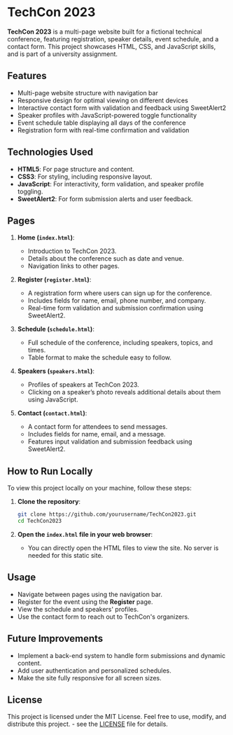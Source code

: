 # TechCon 2023

**TechCon 2023** is a multi-page website built for a fictional technical conference, featuring registration, speaker details, event schedule, and a contact form. This project showcases HTML, CSS, and JavaScript skills, and is part of a university assignment.

## Features

- Multi-page website structure with navigation bar
- Responsive design for optimal viewing on different devices
- Interactive contact form with validation and feedback using SweetAlert2
- Speaker profiles with JavaScript-powered toggle functionality
- Event schedule table displaying all days of the conference
- Registration form with real-time confirmation and validation

## Technologies Used

- **HTML5**: For page structure and content.
- **CSS3**: For styling, including responsive layout.
- **JavaScript**: For interactivity, form validation, and speaker profile toggling.
- **SweetAlert2**: For form submission alerts and user feedback.

## Pages

1. **Home (`index.html`)**: 
   - Introduction to TechCon 2023.
   - Details about the conference such as date and venue.
   - Navigation links to other pages.

2. **Register (`register.html`)**: 
   - A registration form where users can sign up for the conference.
   - Includes fields for name, email, phone number, and company.
   - Real-time form validation and submission confirmation using SweetAlert2.

3. **Schedule (`schedule.html`)**: 
   - Full schedule of the conference, including speakers, topics, and times.
   - Table format to make the schedule easy to follow.

4. **Speakers (`speakers.html`)**: 
   - Profiles of speakers at TechCon 2023.
   - Clicking on a speaker’s photo reveals additional details about them using JavaScript.

5. **Contact (`contact.html`)**: 
   - A contact form for attendees to send messages.
   - Includes fields for name, email, and a message.
   - Features input validation and submission feedback using SweetAlert2.

## How to Run Locally

To view this project locally on your machine, follow these steps:

1. **Clone the repository**:
   ```bash
   git clone https://github.com/yourusername/TechCon2023.git
   cd TechCon2023
   ```

2. **Open the `index.html` file in your web browser**:
   - You can directly open the HTML files to view the site. No server is needed for this static site.

## Usage

- Navigate between pages using the navigation bar.
- Register for the event using the **Register** page.
- View the schedule and speakers' profiles.
- Use the contact form to reach out to TechCon's organizers.
  
## Future Improvements

- Implement a back-end system to handle form submissions and dynamic content.
- Add user authentication and personalized schedules.
- Make the site fully responsive for all screen sizes.

## License

This project is licensed under the MIT License. Feel free to use, modify, and distribute this project. - see the [LICENSE](LICENSE) file for details.
